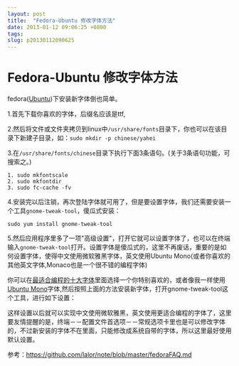 ```yaml
---
layout: post
title:  "Fedora-Ubuntu 修改字体方法"
date: 2013-01-12 09:06:25 +0800
tags: 
slug: p20130112090625
---
```


# Fedora-Ubuntu 修改字体方法

 fedora([Ubuntu](https://so.csdn.net/so/search?q=Ubuntu&spm=1001.2101.3001.7020))下安装新字体倒也简单。

 1.首先下载你喜欢的字体，后缀名应该是ttf,

 2.然后将文件或文件夹拷贝到linux中`/usr/share/fonts`目录下，你也可以在该目录下新建子目录，如：`sudo mkdir -p chinese/yahei`

 3.在`/usr/share/fonts/chinese`目录下执行下面3条语句。(关于3条语句功能，可搜索之。)

```
1. sudo mkfontscale
2. sudo mkfontdir
3. sudo fc-cache -fv
```

 4.安装完以后注销，再次登陆字体就可用了，但是要设置字体，我们还需要安装一个工具`gnome-tweak-tool`，傻瓜式安装：

```
sudo yum install gnome-tweak-tool
```

 5.然后应用程序里多了一项"高级设置"，打开它就可以设置字体了，也可以在终端输入`gnome-tweak-tool`打开。设置字体是傻瓜式的，这里不再废话，重要的是如何设置字体，使得中文使用微软雅黑字体，英文使用Ubuntu Mono(或者你喜欢的其他英文字体,Monaco也是一个很不错的编程字体)

 你可以在[最适合编程的十大字体](http://www.iplaysoft.com/top10-programming-fonts.html)里面选择一个你特别喜欢的，或者像我一样使用[Ubuntu Mono](http://www.ffonts.net/Ubuntu-Mono.font.zip)字体,然后按照上面的方法安装新字体，打开gnome-tweak-tool这个工具，进行如下设置：

 这样设置以后就可以实现中文使用微软雅黑，英文使用更适合编程的字体了，这里要友情提醒的是，终端－－配置文件首选项－－常规选项卡里也是可以修改字体的，不过新安装的字体不在里面，只能修改成系统自带的字体，所以这里最好使用默认设置。

 参考：<https://github.com/lalor/note/blob/master/fedoraFAQ.md>
